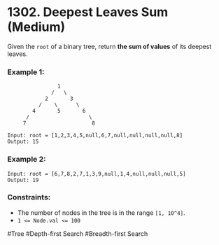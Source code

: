 # 1302. Deepest Leaves Sum (Medium)

Given the `root` of a binary tree, return **the sum of values** of its deepest leaves.

### Example 1:

```
                1
              /   \
            2       3
          /    \      \
        4       5       6
      /                   \
     7                     8

Input: root = [1,2,3,4,5,null,6,7,null,null,null,null,8]
Output: 15
```

### Example 2:

```
Input: root = [6,7,8,2,7,1,3,9,null,1,4,null,null,null,5]
Output: 19
```

### Constraints:

- The number of nodes in the tree is in the range `[1, 10^4]`.
- `1 <= Node.val <= 100`

#Tree #Depth-first Search #Breadth-first Search
